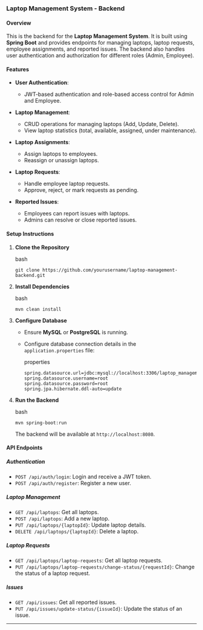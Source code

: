 ### **Laptop Management System - Backend**

#### Overview

This is the backend for the **Laptop Management System**. It is built using **Spring Boot** and provides endpoints for managing laptops, laptop requests, employee assignments, and reported issues. The backend also handles user authentication and authorization for different roles (Admin, Employee).

#### Features

-   **User Authentication**:

    -   JWT-based authentication and role-based access control for Admin and Employee.
-   **Laptop Management**:

    -   CRUD operations for managing laptops (Add, Update, Delete).
    -   View laptop statistics (total, available, assigned, under maintenance).
-   **Laptop Assignments**:

    -   Assign laptops to employees.
    -   Reassign or unassign laptops.
-   **Laptop Requests**:

    -   Handle employee laptop requests.
    -   Approve, reject, or mark requests as pending.
-   **Reported Issues**:

    -   Employees can report issues with laptops.
    -   Admins can resolve or close reported issues.

#### Setup Instructions

1.  **Clone the Repository**

    bash
    ```
    git clone https://github.com/yourusername/laptop-management-backend.git
    ```

3.  **Install Dependencies**

    bash
    ```
    mvn clean install
    ```

5.  **Configure Database**

    -   Ensure **MySQL** or **PostgreSQL** is running.
    -   Configure database connection details in the `application.properties` file:

        properties
        ```
        spring.datasource.url=jdbc:mysql://localhost:3306/laptop_management
        spring.datasource.username=root
        spring.datasource.password=root
        spring.jpa.hibernate.ddl-auto=update
        ```

6.  **Run the Backend**

    bash
    ```
    mvn spring-boot:run
    ```

    The backend will be available at `http://localhost:8080`.

#### API Endpoints

##### Authentication

-   `POST /api/auth/login`: Login and receive a JWT token.
-   `POST /api/auth/register`: Register a new user.

##### Laptop Management

-   `GET /api/laptops`: Get all laptops.
-   `POST /api/laptops`: Add a new laptop.
-   `PUT /api/laptops/{laptopId}`: Update laptop details.
-   `DELETE /api/laptops/{laptopId}`: Delete a laptop.

##### Laptop Requests

-   `GET /api/laptops/laptop-requests`: Get all laptop requests.
-   `PUT /api/laptops/laptop-requests/change-status/{requestId}`: Change the status of a laptop request.

##### Issues

-   `GET /api/issues`: Get all reported issues.
-   `PUT /api/issues/update-status/{issueId}`: Update the status of an issue.

* * * * *
